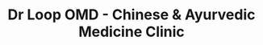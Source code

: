 ---
title: "Dr Loop OMD - Chinese & Ayurvedic Medicine Clinic"
url: /asheville/dr-loop-omd-chinese-und-ayurvedic-medicine-clinic/
shop: Massage
---